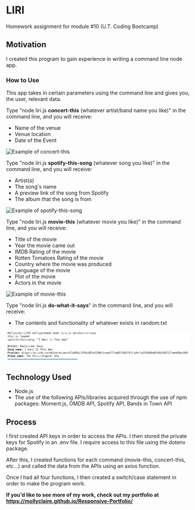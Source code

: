 # LIRI
Homework assignment for module #10 (U.T. Coding Bootcamp)

## Motivation
I created this program to gain experience in writing a command line node app. 

### How to Use
This app takes in certain parameters using the command line and gives you, the user, relevant data. 

Type "node liri.js **concert-this** (whatever artist/band name you like)" in the command line, and you will receive: 
* Name of the venue
* Venue location
* Date of the Event 

![Example of concert-this](images/concert-this)

Type "node liri.js **spotify-this-song** (whatever song you like)" in the command line,
and you will receive:
* Artist(s)
* The song's name
* A preview link of the song from Spotify
* The album that the song is from

![Example of spotify-this-song](images/spotify-this-song)

Type "node liri.js **movie-this** (whatever movie you like)" in the command line,
and you will receive:
* Title of the movie
* Year the movie came out
* IMDB Rating of the movie
* Rotten Tomatoes Rating of the movie
* Country where the movie was produced
* Language of the movie
* Plot of the movie
* Actors in the movie

![Example of movie-this](images/movie-this)

Type "node liri.js **do-what-it-says**" in the command line,
and you will receive:
* The contents and functionality of whatever exists in random.txt

![Example of do-what-it-says](images/do-what-it-says.png)

## Technology Used
* Node.js
* The use of the following APIs/libraries acquired through the use of npm packages: Moment.js, OMDB API, Spotify API, Bands in Town API

## Process
I first created API keys in order to access the APIs. I then stored the private keys for Spotify in an .env file. I require access to this file using the dotenv package. 

After this, I created functions for each command (movie-this, concert-this, etc...) and called the data from the APIs using an axios function.

Once I had all four functions, I then created a switch/case statement in order to make the program work.

**If you'd like to see more of my work, check out my portfolio at https://mollyclaire.github.io/Responsive-Portfolio/**

